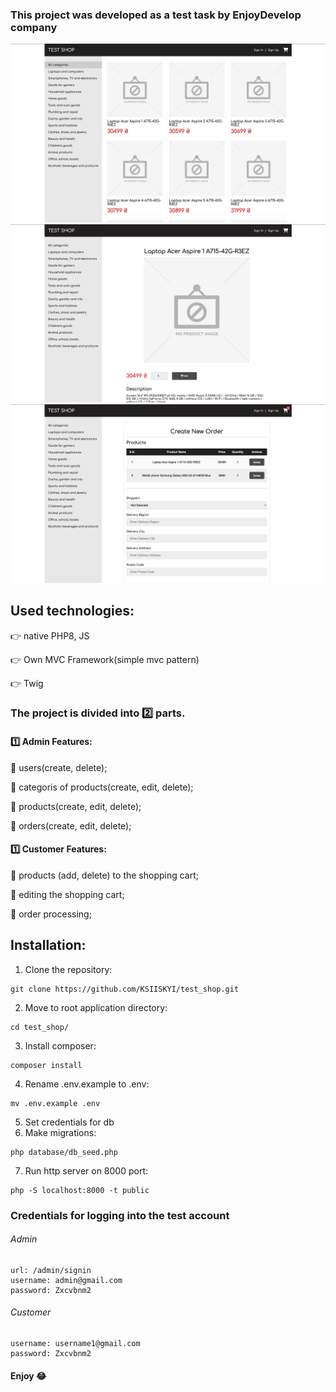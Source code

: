 ### This project was developed as a test task by EnjoyDevelop company

<img src="screenshots/1.png">

<img src="screenshots/2.png">

<img src="screenshots/3.png">

## Used technologies:

:point_right: native PHP8, JS

:point_right: Own MVC Framework(simple mvc pattern)

:point_right: Twig

### The project is divided into :two: parts.

#### :one: Admin Features:

:large_orange_diamond:  users(create, delete);

:large_orange_diamond:  categoris of products(create, edit, delete);

:large_orange_diamond:  products(create, edit, delete);

:large_orange_diamond:  orders(create, edit, delete);

#### :one: Customer Features:

:large_orange_diamond: products (add, delete) to the shopping cart;

:large_orange_diamond:  editing the shopping cart;

:large_orange_diamond:  order processing;

## Installation:
1. Clone the repository:
```
git clone https://github.com/KSIISKYI/test_shop.git
```
2. Move to root application directory:
```
cd test_shop/
```
3. Install composer:
```
composer install
```
4. Rename .env.example to .env:
```
mv .env.example .env
```
5. Set credentials for db
6. Make migrations:
```
php database/db_seed.php
```
7. Run http server on 8000 port:
```
php -S localhost:8000 -t public
```
### Credentials for logging into the test account

###### Admin
```
url: /admin/signin
username: admin@gmail.com
password: Zxcvbnm2
```

###### Customer
```
username: username1@gmail.com
password: Zxcvbnm2
```


#### Enjoy :joy:
